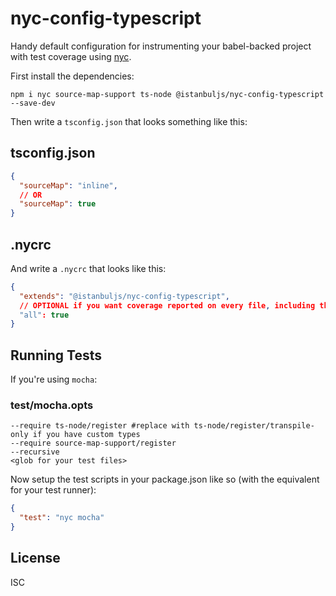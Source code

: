 # nyc-config-typescript

Handy default configuration for instrumenting your babel-backed
project with test coverage using [nyc](https://github.com/istanbuljs/nyc).

First install the dependencies:

`npm i nyc source-map-support ts-node @istanbuljs/nyc-config-typescript --save-dev`

Then write a `tsconfig.json` that looks something like this:

## tsconfig.json

```json
{
  "sourceMap": "inline",
  // OR
  "sourceMap": true
}
```

## .nycrc

And write a `.nycrc` that looks like this:

```json
{
  "extends": "@istanbuljs/nyc-config-typescript",
  // OPTIONAL if you want coverage reported on every file, including those that aren't tested:
  "all": true
}
```

## Running Tests

If you're using `mocha`:

### test/mocha.opts

```
--require ts-node/register #replace with ts-node/register/transpile-only if you have custom types
--require source-map-support/register
--recursive
<glob for your test files>
```

Now setup the test scripts in your package.json like so (with the equivalent for your test runner):

```json
{
  "test": "nyc mocha"
}
```

## License

ISC

